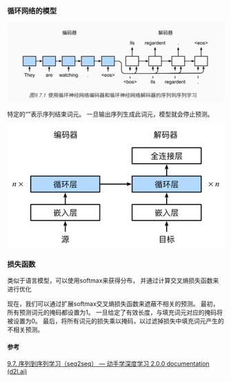 ### 循环网络的模型

![image-20221017212403633](imags/image-20221017212403633.png)

特定的“<eos>”表示序列结束词元。 一旦输出序列生成此词元，模型就会停止预测。

![../_images/seq2seq-details.svg](imags/seq2seq-details.svg)

### 损失函数

类似于语言模型，可以使用softmax来获得分布， 并通过计算交叉熵损失函数来进行优化

现在，我们可以通过扩展softmax交叉熵损失函数来遮蔽不相关的预测。 最初，所有预测词元的掩码都设置为1。 一旦给定了有效长度，与填充词元对应的掩码将被设置为0。 最后，将所有词元的损失乘以掩码，以过滤掉损失中填充词元产生的不相关预测。

#### 参考

[9.7. 序列到序列学习（seq2seq） — 动手学深度学习 2.0.0 documentation (d2l.ai)](https://zh.d2l.ai/chapter_recurrent-modern/seq2seq.html)